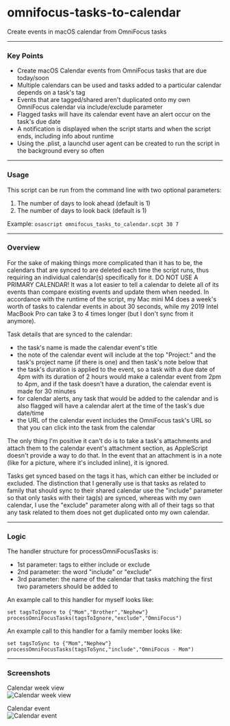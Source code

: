 # omnifocus-tasks-to-calendar
Create events in macOS calendar from OmniFocus tasks

---

### Key Points

- Create macOS Calendar events from OmniFocus tasks that are due today/soon
- Multiple calendars can be used and tasks added to a particular calendar depends on a task's tag
- Events that are tagged/shared aren't duplicated onto my own OmniFocus calendar via include/exclude parameter
- Flagged tasks will have its calendar event have an alert occur on the task's due date
- A notification is displayed when the script starts and when the script ends, including info about runtime
- Using the .plist, a launchd user agent can be created to run the script in the background every so often

---

### Usage

This script can be run from the command line with two optional parameters:
1. The number of days to look ahead (default is 1)
2. The number of days to look back (default is 1)

Example: `osascript omnifocus_tasks_to_calendar.scpt 30 7`

---

### Overview

For the sake of making things more complicated than it has to be, the calendars that are synced to are deleted each time the script runs, thus requiring an individual calendar(s) specifically for it. DO NOT USE A PRIMARY CALENDAR! It was a lot easier to tell a calendar to delete all of its events than compare existing events and update them when needed. In accordance with the runtime of the script, my Mac mini M4 does a week's worth of tasks to calendar events in about 30 seconds, while my 2019 Intel MacBook Pro can take 3 to 4 times longer (but I don't sync from it anymore).

Task details that are synced to the calendar:

 - the task's name is made the calendar event's title
 - the note of the calendar event will include at the top "Project:" and the task's project name (if there is one) and then task's note below that
 - the task's duration is applied to the event, so a task with a due date of 4pm with its duration of 2 hours would make a calendar event from 2pm to 4pm, and if the task doesn't have a duration, the calendar event is made for 30 minutes
 - for calendar alerts, any task that would be added to the calendar and is also flagged will have a calendar alert at the time of the task's due date/time
 - the URL of the calendar event includes the OmniFocus task's URL so that you can click into the task from the calendar

The only thing I'm positive it can't do is to take a task's attachments and attach them to the calendar event's attachment section, as AppleScript doesn't provide a way to do that. In the event that an attachment is in a note (like for a picture, where it's included inline), it is ignored.

Tasks get synced based on the tags it has, which can either be included or excluded. The distinction that I generally use is that tasks as related to family that should sync to their shared calendar use the "include" parameter so that only tasks with their tag(s) are synced, whereas with my own calendar, I use the "exclude" parameter along with all of their tags so that any task related to them does not get duplicated onto my own calendar.

---

### Logic

The handler structure for processOmniFocusTasks is:

- 1st parameter: tags to either include or exclude
- 2nd parameter: the word "include" or "exclude"
- 3rd parameter: the name of the calendar that tasks matching the first two parameters should be added to

An example call to this handler for myself looks like:

```
set tagsToIgnore to {"Mom","Brother","Nephew"}
processOmniFocusTasks(tagsToIgnore,"exclude","OmniFocus")
````

An example call to this handler for a family member looks like:

```
set tagsToSync to {"Mom","Nephew"}
processOmniFocusTasks(tagsToSync,"include","OmniFocus - Mom")
````

---

### Screenshots

Calendar week view\
![Calendar week view](/assets/img/calendar-week-view.png)

Calendar event\
![Calendar event](/assets/img/calendar-event.png)
